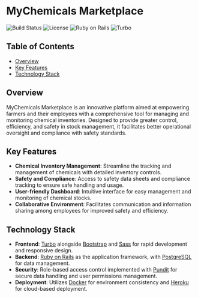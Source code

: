 # MyChemicals Marketplace

![Build Status](https://img.shields.io/badge/build-passing-brightgreen)
![License](https://img.shields.io/badge/license-MIT-blue)
![Ruby on Rails](https://img.shields.io/badge/Ruby%20on%20Rails-latest-critical)
![Turbo](https://img.shields.io/badge/Turbo-enabled-blue)

## Table of Contents
- [Overview](#overview)
- [Key Features](#key-features)
- [Technology Stack](#technology-stack)

## Overview

MyChemicals Marketplace is an innovative platform aimed at empowering farmers and their employees with a comprehensive tool for managing and monitoring chemical inventories. Designed to provide greater control, efficiency, and safety in stock management, it facilitates better operational oversight and compliance with safety standards.

## Key Features

- **Chemical Inventory Management**: Streamline the tracking and management of chemicals with detailed inventory controls.
- **Safety and Compliance**: Access to safety data sheets and compliance tracking to ensure safe handling and usage.
- **User-friendly Dashboard**: Intuitive interface for easy management and monitoring of chemical stocks.
- **Collaborative Environment**: Facilitates communication and information sharing among employees for improved safety and efficiency.

## Technology Stack

- **Frontend**: [Turbo](https://turbo.hotwire.dev/) alongside [Bootstrap](https://getbootstrap.com/) and [Sass](https://sass-lang.com/) for rapid development and responsive design.
- **Backend**: [Ruby on Rails](https://rubyonrails.org/) as the application framework, with [PostgreSQL](https://www.postgresql.org/) for data management.
- **Security**: Role-based access control implemented with [Pundit](https://github.com/varvet/pundit) for secure data handling and user permissions management.
- **Deployment**: Utilizes [Docker](https://www.docker.com/) for environment consistency and [Heroku](https://www.heroku.com/) for cloud-based deployment.
